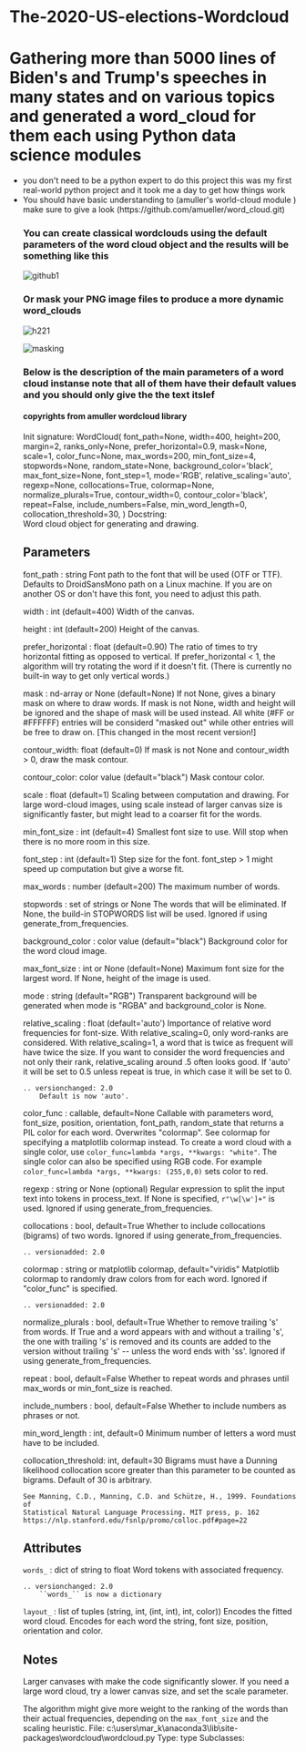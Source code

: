 # The-2020-US-elections-Wordcloud
<h1>Gathering more than 5000 lines of Biden's and Trump's speeches in many states and on various topics and generated a word_cloud for them each using Python data science modules</h2>
<ul>
 <li>you don't need to be a python expert to do this project this was my first real-world python project and it took me a day to get how things work
 <li> You should have basic  understanding to (amuller's world-cloud module ) make sure to give a look (https://github.com/amueller/word_cloud.git)

 <h3> You can create classical wordclouds using the default parameters of the word cloud object and the results will be something like this </h3>
 
 
![github1](https://user-images.githubusercontent.com/62334815/92413270-943da600-f14f-11ea-9bb3-e8536e4111ec.JPG)



<h3> Or mask your PNG image files to produce a more dynamic word_clouds</h3>

![h221](https://user-images.githubusercontent.com/62334815/92413267-9142b580-f14f-11ea-8407-e9bfab197242.JPG)





![masking](https://user-images.githubusercontent.com/62334815/92413216-5b053600-f14f-11ea-98f8-24732e3c44e9.JPG)



<h3> Below is the description of the main parameters of a word cloud instanse note that all of them have their default values and you should only give the the text itslef</h3>
 <h4> copyrights from amuller wordcloud library</h4>

  Init signature:
WordCloud(
    font_path=None,
    width=400,
    height=200,
    margin=2,
    ranks_only=None,
    prefer_horizontal=0.9,
    mask=None,
    scale=1,
    color_func=None,
    max_words=200,
    min_font_size=4,
    stopwords=None,
    random_state=None,
    background_color='black',
    max_font_size=None,
    font_step=1,
    mode='RGB',
    relative_scaling='auto',
    regexp=None,
    collocations=True,
    colormap=None,
    normalize_plurals=True,
    contour_width=0,
    contour_color='black',
    repeat=False,
    include_numbers=False,
    min_word_length=0,
    collocation_threshold=30,
)
Docstring:     
Word cloud object for generating and drawing.

Parameters
----------
font_path : string
    Font path to the font that will be used (OTF or TTF).
    Defaults to DroidSansMono path on a Linux machine. If you are on
    another OS or don't have this font, you need to adjust this path.

width : int (default=400)
    Width of the canvas.

height : int (default=200)
    Height of the canvas.

prefer_horizontal : float (default=0.90)
    The ratio of times to try horizontal fitting as opposed to vertical.
    If prefer_horizontal < 1, the algorithm will try rotating the word
    if it doesn't fit. (There is currently no built-in way to get only
    vertical words.)

mask : nd-array or None (default=None)
    If not None, gives a binary mask on where to draw words. If mask is not
    None, width and height will be ignored and the shape of mask will be
    used instead. All white (#FF or #FFFFFF) entries will be considerd
    "masked out" while other entries will be free to draw on. [This
    changed in the most recent version!]

contour_width: float (default=0)
    If mask is not None and contour_width > 0, draw the mask contour.

contour_color: color value (default="black")
    Mask contour color.

scale : float (default=1)
    Scaling between computation and drawing. For large word-cloud images,
    using scale instead of larger canvas size is significantly faster, but
    might lead to a coarser fit for the words.

min_font_size : int (default=4)
    Smallest font size to use. Will stop when there is no more room in this
    size.

font_step : int (default=1)
    Step size for the font. font_step > 1 might speed up computation but
    give a worse fit.

max_words : number (default=200)
    The maximum number of words.

stopwords : set of strings or None
    The words that will be eliminated. If None, the build-in STOPWORDS
    list will be used. Ignored if using generate_from_frequencies.

background_color : color value (default="black")
    Background color for the word cloud image.

max_font_size : int or None (default=None)
    Maximum font size for the largest word. If None, height of the image is
    used.

mode : string (default="RGB")
    Transparent background will be generated when mode is "RGBA" and
    background_color is None.

relative_scaling : float (default='auto')
    Importance of relative word frequencies for font-size.  With
    relative_scaling=0, only word-ranks are considered.  With
    relative_scaling=1, a word that is twice as frequent will have twice
    the size.  If you want to consider the word frequencies and not only
    their rank, relative_scaling around .5 often looks good.
    If 'auto' it will be set to 0.5 unless repeat is true, in which
    case it will be set to 0.

    .. versionchanged: 2.0
        Default is now 'auto'.

color_func : callable, default=None
    Callable with parameters word, font_size, position, orientation,
    font_path, random_state that returns a PIL color for each word.
    Overwrites "colormap".
    See colormap for specifying a matplotlib colormap instead.
    To create a word cloud with a single color, use
    ``color_func=lambda *args, **kwargs: "white"``.
    The single color can also be specified using RGB code. For example
    ``color_func=lambda *args, **kwargs: (255,0,0)`` sets color to red.

regexp : string or None (optional)
    Regular expression to split the input text into tokens in process_text.
    If None is specified, ``r"\w[\w']+"`` is used. Ignored if using
    generate_from_frequencies.

collocations : bool, default=True
    Whether to include collocations (bigrams) of two words. Ignored if using
    generate_from_frequencies.


    .. versionadded: 2.0

colormap : string or matplotlib colormap, default="viridis"
    Matplotlib colormap to randomly draw colors from for each word.
    Ignored if "color_func" is specified.

    .. versionadded: 2.0

normalize_plurals : bool, default=True
    Whether to remove trailing 's' from words. If True and a word
    appears with and without a trailing 's', the one with trailing 's'
    is removed and its counts are added to the version without
    trailing 's' -- unless the word ends with 'ss'. Ignored if using
    generate_from_frequencies.

repeat : bool, default=False
    Whether to repeat words and phrases until max_words or min_font_size
    is reached.

include_numbers : bool, default=False
    Whether to include numbers as phrases or not.

min_word_length : int, default=0
    Minimum number of letters a word must have to be included.

collocation_threshold: int, default=30
    Bigrams must have a Dunning likelihood collocation score greater than this
    parameter to be counted as bigrams. Default of 30 is arbitrary.

    See Manning, C.D., Manning, C.D. and Schütze, H., 1999. Foundations of
    Statistical Natural Language Processing. MIT press, p. 162
    https://nlp.stanford.edu/fsnlp/promo/colloc.pdf#page=22

Attributes
----------
``words_`` : dict of string to float
    Word tokens with associated frequency.

    .. versionchanged: 2.0
        ``words_`` is now a dictionary

``layout_`` : list of tuples (string, int, (int, int), int, color))
    Encodes the fitted word cloud. Encodes for each word the string, font
    size, position, orientation and color.

Notes
-----
Larger canvases with make the code significantly slower. If you need a
large word cloud, try a lower canvas size, and set the scale parameter.

The algorithm might give more weight to the ranking of the words
than their actual frequencies, depending on the ``max_font_size`` and the
scaling heuristic.
File:           c:\users\mar_k\anaconda3\lib\site-packages\wordcloud\wordcloud.py
Type:           type
Subclasses: 
